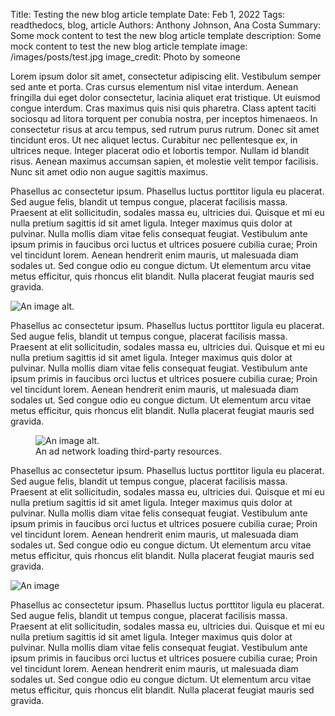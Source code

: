 Title: Testing the new blog article template
Date: Feb 1, 2022
Tags: readthedocs, blog, article
Authors: Anthony Johnson, Ana Costa
Summary: Some mock content to test the new blog article template
description: Some mock content to test the new blog article template
image: /images/posts/test.jpg
image_credit: Photo by someone

Lorem ipsum dolor sit amet, consectetur adipiscing elit. Vestibulum semper sed ante et porta. Cras cursus elementum nisl vitae interdum. Aenean fringilla dui eget dolor consectetur, lacinia aliquet erat tristique. Ut euismod congue interdum. Cras maximus quis nisi quis pharetra. Class aptent taciti sociosqu ad litora torquent per conubia nostra, per inceptos himenaeos. In consectetur risus at arcu tempus, sed rutrum purus rutrum. Donec sit amet tincidunt eros. Ut nec aliquet lectus. Curabitur nec pellentesque ex, in ultrices neque. Integer placerat odio et lobortis tempor. Nullam id blandit risus. Aenean maximus accumsan sapien, et molestie velit tempor facilisis. Nunc sit amet odio non augue sagittis maximus.

Phasellus ac consectetur ipsum. Phasellus luctus porttitor ligula eu placerat. Sed augue felis, blandit ut tempus congue, placerat facilisis massa. Praesent at elit sollicitudin, sodales massa eu, ultricies dui. Quisque et mi eu nulla pretium sagittis id sit amet ligula. Integer maximus quis dolor at pulvinar. Nulla mollis diam vitae felis consequat feugiat. Vestibulum ante ipsum primis in faucibus orci luctus et ultrices posuere cubilia curae; Proin vel tincidunt lorem. Aenean hendrerit enim mauris, ut malesuada diam sodales ut. Sed congue odio eu congue dictum. Ut elementum arcu vitae metus efficitur, quis rhoncus elit blandit. Nulla placerat feugiat mauris sed gravida.

<img src="{static}../images/posts/test.jpg" alt="An image alt.">

Phasellus ac consectetur ipsum. Phasellus luctus porttitor ligula eu placerat. Sed augue felis, blandit ut tempus congue, placerat facilisis massa. Praesent at elit sollicitudin, sodales massa eu, ultricies dui. Quisque et mi eu nulla pretium sagittis id sit amet ligula. Integer maximus quis dolor at pulvinar. Nulla mollis diam vitae felis consequat feugiat. Vestibulum ante ipsum primis in faucibus orci luctus et ultrices posuere cubilia curae; Proin vel tincidunt lorem. Aenean hendrerit enim mauris, ut malesuada diam sodales ut. Sed congue odio eu congue dictum. Ut elementum arcu vitae metus efficitur, quis rhoncus elit blandit. Nulla placerat feugiat mauris sed gravida.

<figure>
  <img src="{static}../images/posts/test.jpg" alt="An image alt.">
  <figcaption>An ad network loading third-party resources.</figcaption>
</figure>

Phasellus ac consectetur ipsum. Phasellus luctus porttitor ligula eu placerat. Sed augue felis, blandit ut tempus congue, placerat facilisis massa. Praesent at elit sollicitudin, sodales massa eu, ultricies dui. Quisque et mi eu nulla pretium sagittis id sit amet ligula. Integer maximus quis dolor at pulvinar. Nulla mollis diam vitae felis consequat feugiat. Vestibulum ante ipsum primis in faucibus orci luctus et ultrices posuere cubilia curae; Proin vel tincidunt lorem. Aenean hendrerit enim mauris, ut malesuada diam sodales ut. Sed congue odio eu congue dictum. Ut elementum arcu vitae metus efficitur, quis rhoncus elit blandit. Nulla placerat feugiat mauris sed gravida.

![An image]({static}../images/posts/test.jpg)

Phasellus ac consectetur ipsum. Phasellus luctus porttitor ligula eu placerat. Sed augue felis, blandit ut tempus congue, placerat facilisis massa. Praesent at elit sollicitudin, sodales massa eu, ultricies dui. Quisque et mi eu nulla pretium sagittis id sit amet ligula. Integer maximus quis dolor at pulvinar. Nulla mollis diam vitae felis consequat feugiat. Vestibulum ante ipsum primis in faucibus orci luctus et ultrices posuere cubilia curae; Proin vel tincidunt lorem. Aenean hendrerit enim mauris, ut malesuada diam sodales ut. Sed congue odio eu congue dictum. Ut elementum arcu vitae metus efficitur, quis rhoncus elit blandit. Nulla placerat feugiat mauris sed gravida.
